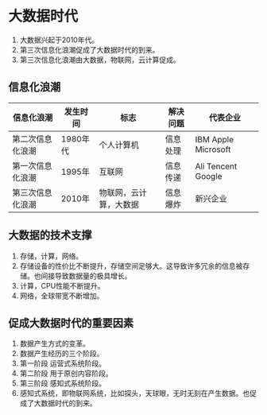 # 大数据时代

1. 大数据兴起于2010年代。
2. 第三次信息化浪潮促成了大数据时代的到来。
3. 第三次信息化浪潮由大数据，物联网，云计算促成。

## 信息化浪潮

|信息化浪潮|发生时间|标志|解决问题|代表企业|
|---|---|---|---|---|
|第二次信息化浪潮|1980年代|个人计算机|信息处理|IBM Apple Microsoft|
|第一次信息化浪潮|1995年|互联网|信息传递|Ali Tencent Google|
|第三次信息化浪潮|2010年|物联网，云计算，大数据|信息爆炸|新兴企业|

## 大数据的技术支撑

1. 存储，计算，网络。
2. 存储设备的性价比不断提升，存储空间足够大。这导致许多冗余的信息被存储。也间接导致数据量的极具增长。
3. 计算，CPU性能不断提升。
4. 网络，全球带宽不断增加。

## 促成大数据时代的重要因素

1. 数据产生方式的变革。
2. 数据产生经历的三个阶段。
3. 第一阶段 运营式系统阶段。
4. 第二阶段 用于原创内容阶段。
5. 第三阶段 感知式系统阶段。
6. 感知式系统，即物联网系统，比如探头，天球眼，无时无刻在产生数据。也促成了大数据时代的到来。

